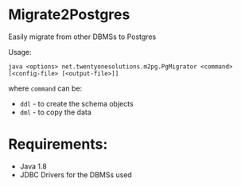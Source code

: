 # Migrate2Postgres
Easily migrate from other DBMSs to Postgres

Usage: 

    java <options> net.twentyonesolutions.m2pg.PgMigrator <command> [<config-file> [<output-file>]]
    
where `command` can be:

 - `ddl` - to create the schema objects
 - `dml` - to copy the data
            
# Requirements:

 - Java 1.8
 - JDBC Drivers for the DBMSs used
 
